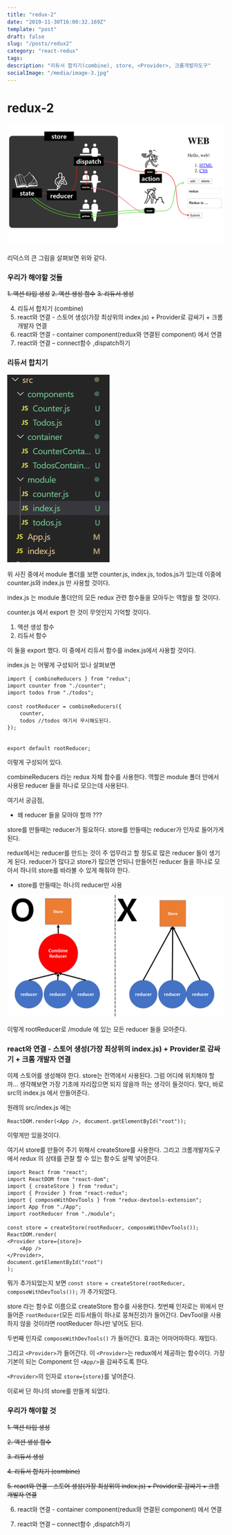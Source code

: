 ```yaml
---
title: "redux-2"
date: "2019-11-30T16:00:32.169Z"
template: "post"
draft: false
slug: "/posts/redux2"
category: "react-redux"
tags:
description: "리듀서 합치기(combine), store, <Provider>, 크롬개발자도구"
socialImage: "/media/image-3.jpg"
---
```


# redux-2

![](/media/React/Redux/redux1.png)

리덕스의 큰 그림을 살펴보면 위와 같다.

### 우리가 해야할 것들

~~1. 액션 타입 생성~~
~~2. 액션 생성 함수~~
~~3. 리듀서 생성~~

4. 리듀서 합치기 (combine)
5. react와 연결 - 스토어 생성(가장 최상위의 index.js) + Provider로 감싸기 + 크롬 개발자 연결
6. react와 연결 - container component(redux와 연결된 component) 에서 연결
7. react와 연결 – connect함수 ,dispatch하기

### 리듀서 합치기

![](/media/React/Redux/redux3.PNG)

위 사진 중에서 module 폴더를 보면 counter.js, index.js, todos.js가 있는데 이중에 counter.js와 index.js 만 사용할 것이다.

index.js 는 module 폴더안의 모든 redux 관련 함수들을 모아두는 역할을 할 것이다.

counter.js 에서 export 한 것이 무엇인지 기억할 것이다.

1. 액션 생성 함수
2. 리듀서 함수

이 둘을 export 했다.
이 중에서 리듀서 함수를 index.js에서 사용할 것이다.

index.js 는 어떻게 구성되어 있나 살펴보면

    import { combineReducers } from "redux";
    import counter from "./counter";
    import todos from "./todos";

    const rootReducer = combineReducers({
        counter,
        todos //todos 여기서 무시해도된다.
    });


    export default rootReducer;

이렇게 구성되어 있다.

combineReducers 라는 redux 자체 함수를 사용한다. 역할은 module 폴더 안에서 사용된 reducer 들을 하나로 모으는데 사용된다.

여기서 궁금점,

- 왜 reducer 들을 모아야 할까 ???

store를 만들때는 reducer가 필요하다. store를 만들때는 reducer가 인자로 들어가게 된다.

redux에서는 reducer를 만드는 것이 주 업무라고 할 정도로 많은 reducer 들이 생기게 된다. reducer가 많다고 store가 많으면 안되니 만들어진 reducer 들을 하나로 모아서 하나의 store를 바라볼 수 있게 해줘야 한다.

- store를 만들때는 하나의 reducer만 사용

![](/media/React/Redux/redux4.png)

이렇게 rootReducer로 /module 에 있는 모든 reducer 들을 모아준다.

### react와 연결 - 스토어 생성(가장 최상위의 index.js) + Provider로 감싸기 + 크롬 개발자 연결

이제 스토어를 생성해야 한다.
store는 전역에서 사용된다. 그럼 어디에 위치해야 할까... 생각해보면 가장 기초에 자리잡으면 되지 않을까 하는 생각이 들것이다.
맞다, 바로 src의 index.js 에서 만들어준다.

원래의 src/index.js 에는

    ReactDOM.render(<App />, document.getElementById("root"));

이렇게만 있을것이다.

여기서 store를 만들어 주기 위해서 createStore를 사용한다. 그리고 크롬개발자도구에서 redux 의 상태를 관찰 할 수 있는 함수도 살짝 넣어준다.

    import React from "react";
    import ReactDOM from "react-dom";
    import { createStore } from "redux";
    import { Provider } from "react-redux";
    import { composeWithDevTools } from "redux-devtools-extension";
    import App from "./App";
    import rootReducer from "./module";

    const store = createStore(rootReducer, composeWithDevTools());
    ReactDOM.render(
    <Provider store={store}>
        <App />
    </Provider>,
    document.getElementById("root")
    );

뭐가 추가되었는지 보면
`const store = createStore(rootReducer, composeWithDevTools());` 가 추가되었다.

store 라는 함수로 이름으로 createStore 함수를 사용한다.
첫번째 인자로는 위에서 만들어준 `rootReducer`(모든 리듀서들이 하나로 뭉쳐진것)가 들어간다. DevTool을 사용하지 않을 것이라면 rootReducer 하나만 넣어도 된다.

두번째 인자로 `composeWithDevTools()` 가 들어간다. 효과는 어마어마하다. 재밌다.

그리고 `<Provider>`가 들어간다. 이 `<Provider>`는 redux에서 제공하는 함수이다. 가장 기본이 되는 Component 인 `<App/>`을 감싸주도록 한다.

`<Provider>`의 인자로 `store={store}`를 넣어준다.

이로써 단 하나의 store를 만들게 되었다.

### 우리가 해야할 것

~~1. 액션 타입 생성~~

~~2. 액션 생성 함수~~

~~3. 리듀서 생성~~

~~4. 리듀서 합치기 (combine)~~

~~5. react와 연결 - 스토어 생성(가장 최상위의 index.js) + Provider로 감싸기 + 크롬 개발자 연결~~

6. react와 연결 - container component(redux와 연결된 component) 에서 연결

7. react와 연결 – connect함수 ,dispatch하기
